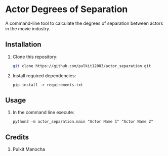# Actor Degrees of Separation

A command-line tool to calculate the degrees of separation between actors in the movie industry.

## Installation
1. Clone this repository:
   ```bash
   git clone https://github.com/pulkit12083/actor_separation.git 
   
2. Install required dependencies:
   ```commandline
   pip install -r requirements.txt
   
## Usage
1. In the command line execute:
   ```commandline
   python3 -m actor_separation.main "Actor Name 1" "Actor Name 2"

## Credits
1. Pulkit Manocha
